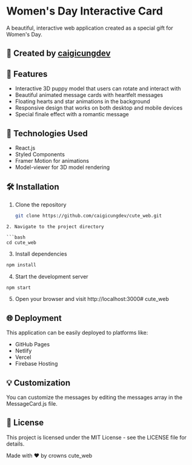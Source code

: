 # Women's Day Interactive Card

A beautiful, interactive web application created as a special gift for Women's Day.

## 💖 Created by [caigicungdev](https://github.com/caigicungdev)

## 🌟 Features

- Interactive 3D puppy model that users can rotate and interact with
- Beautiful animated message cards with heartfelt messages
- Floating hearts and star animations in the background
- Responsive design that works on both desktop and mobile devices
- Special finale effect with a romantic message

## 🚀 Technologies Used

- React.js
- Styled Components
- Framer Motion for animations
- Model-viewer for 3D model rendering


## 🛠️ Installation

1. Clone the repository
   ```bash
   git clone https://github.com/caigicungdev/cute_web.git
```
2. Navigate to the project directory

```bash
cd cute_web
 ```
3. Install dependencies

```bash
npm install
 ```
4. Start the development server

```bash
npm start
 ```
5. Open your browser and visit http://localhost:3000# cute_web

## 🌐 Deployment
This application can be easily deployed to platforms like:

- GitHub Pages
- Netlify
- Vercel
- Firebase Hosting
## 💡 Customization
You can customize the messages by editing the messages array in the MessageCard.js file.

## 📄 License
This project is licensed under the MIT License - see the LICENSE file for details.

Made with ❤️ by crowns cute_web
